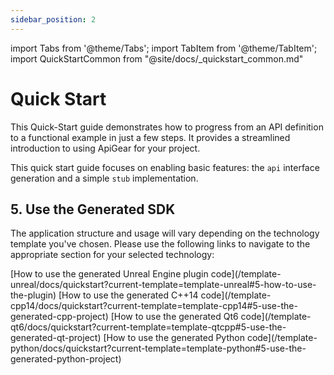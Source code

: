 ```yaml
---
sidebar_position: 2
---
```

import Tabs from '@theme/Tabs';
import TabItem from '@theme/TabItem';
import QuickStartCommon from "@site/docs/_quickstart_common.md"

# Quick Start

This Quick-Start guide demonstrates how to progress from an API definition to a functional example in just a few steps. It provides a streamlined introduction to using ApiGear for your project.

This quick start guide focuses on enabling basic features: the `api` interface generation and a simple `stub` implementation.

<QuickStartCommon />

## 5. Use the Generated SDK

The application structure and usage will vary depending on the technology template you've chosen. Please use the following links to navigate to the appropriate section for your selected technology:

<Tabs groupId="current-template" queryString>
  <TabItem value="template-unreal" label="Unreal Engine">
  [How to use the generated Unreal Engine plugin code](/template-unreal/docs/quickstart?current-template=template-unreal#5-how-to-use-the-plugin)
  </TabItem>
  <TabItem value="template-cpp14" label="C++14">
  [How to use the generated C++14 code](/template-cpp14/docs/quickstart?current-template=template-cpp14#5-use-the-generated-cpp-project)
  </TabItem>
  <TabItem value="template-qtcpp" label="Qt6">
  [How to use the generated Qt6 code](/template-qt6/docs/quickstart?current-template=template-qtcpp#5-use-the-generated-qt-project)
  </TabItem>
  <TabItem value="template-python" label="Python">
  [How to use the generated Python code](/template-python/docs/quickstart?current-template=template-python#5-use-the-generated-python-project)
  </TabItem>
</Tabs>
